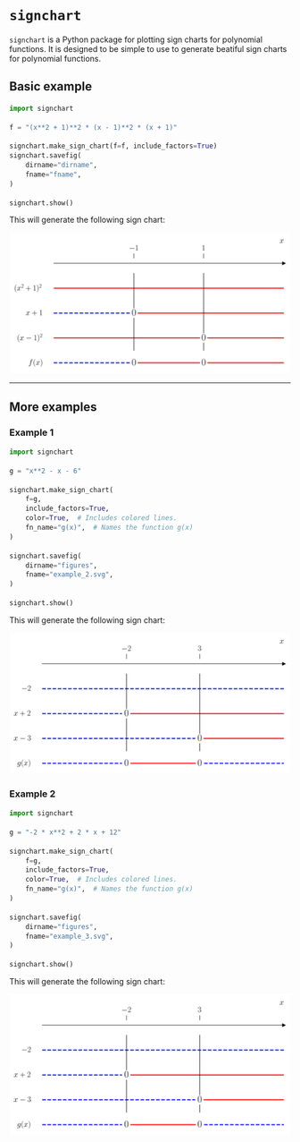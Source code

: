 # `signchart`
`signchart` is a Python package for plotting sign charts for polynomial functions. It is designed to be simple to use to generate beatiful sign charts for polynomial functions.

## Basic example

```python
import signchart

f = "(x**2 + 1)**2 * (x - 1)**2 * (x + 1)"

signchart.make_sign_chart(f=f, include_factors=True)
signchart.savefig(
    dirname="dirname",
    fname="fname",
)

signchart.show()
```

This will generate the following sign chart:

![sign chart](./examples/figures/example_1.svg)

---

## More examples

### Example 1

```python
import signchart

g = "x**2 - x - 6"

signchart.make_sign_chart(
    f=g,
    include_factors=True,
    color=True,  # Includes colored lines.
    fn_name="g(x)",  # Names the function g(x)
)

signchart.savefig(
    dirname="figures",
    fname="example_2.svg",
)

signchart.show()
```

This will generate the following sign chart:

![sign chart](./examples/figures/example_2.svg)

### Example 2

```python
import signchart

g = "-2 * x**2 + 2 * x + 12"

signchart.make_sign_chart(
    f=g,
    include_factors=True,
    color=True,  # Includes colored lines.
    fn_name="g(x)",  # Names the function g(x)
)

signchart.savefig(
    dirname="figures",
    fname="example_3.svg",
)

signchart.show()
```

This will generate the following sign chart:

![sign chart](./examples/figures/example_3.svg)



